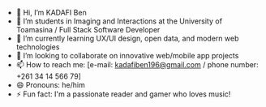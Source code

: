 - 👋 Hi, I’m KADAFI Ben 
- 👀 I’m students in Imaging and Interactions at the University of Toamasina / Full Stack Software Developer
- 🌱 I’m currently learning UX/UI design, open data, and modern web technologies
- 💞️ I’m looking to collaborate on innovative web/mobile app projects
- 📫 How to reach me: [e-mail: kadafiben196@gmail.com / phone number: +261 34 14 566 79]
- 😄 Pronouns: he/him
- ⚡ Fun fact: I'm a passionate reader and gamer who loves music!

<!---
k-adafi/k-adafi is a ✨ special ✨ repository because its `README.md` (this file) appears on your GitHub profile.
You can click the Preview link to take a look at your changes.
--->
